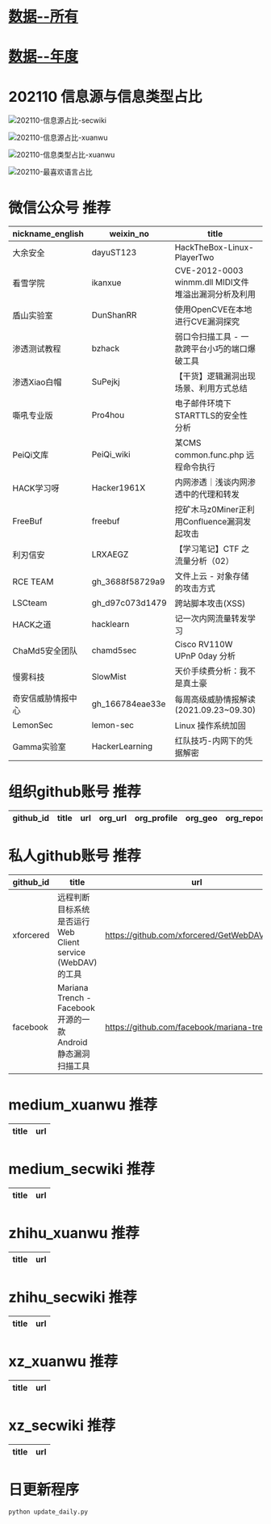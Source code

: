 # [数据--所有](README_20.md)
# [数据--年度](README_2021.md)
# 202110 信息源与信息类型占比
![202110-信息源占比-secwiki](data/img/domain/202110-信息源占比-secwiki.png)

![202110-信息源占比-xuanwu](data/img/domain/202110-信息源占比-xuanwu.png)



![202110-信息类型占比-xuanwu](data/img/tag/202110-信息类型占比-xuanwu.png)

![202110-最喜欢语言占比](data/img/language/202110-最喜欢语言占比.png)

# 微信公众号 推荐
| nickname_english | weixin_no | title | url| 
| --- | --- | --- | ---| 
| 大余安全 | dayuST123 | HackTheBox-Linux-PlayerTwo | https://mp.weixin.qq.com/s?__biz=Mzg3MDMxMTg3OQ==&mid=2247496802&idx=1&sn=935a9fc7833c4821ec02e90a1d9d36f9 | 4| 
| 看雪学院 | ikanxue | CVE-2012-0003 winmm.dll MIDI文件堆溢出漏洞分析及利用 | https://mp.weixin.qq.com/s?__biz=MjM5NTc2MDYxMw==&mid=2458395633&idx=2&sn=ccc919adad0ed6c58d8d0bff3e1331c2 | 1| 
| 盾山实验室 | DunShanRR | 使用OpenCVE在本地进行CVE漏洞探究 | https://mp.weixin.qq.com/s?__biz=MzkzMjIwMDY4Nw==&mid=2247485560&idx=1&sn=e596f5115249b49bc67974292d730ac6 | 2| 
| 渗透测试教程 | bzhack | 弱口令扫描工具 - 一款跨平台小巧的端口爆破工具 | https://mp.weixin.qq.com/s?__biz=MzI3OTIwNDkzNQ==&mid=2651836236&idx=1&sn=0e77acf89df93e60999cf8890f7acc8d | 1| 
| 渗透Xiao白帽 | SuPejkj | 【干货】逻辑漏洞出现场景、利用方式总结 | https://mp.weixin.qq.com/s?__biz=MzI1NTM4ODIxMw==&mid=2247489983&idx=1&sn=967e9d7968e240f9c99129fb4abe3b78 | 1| 
| 嘶吼专业版 | Pro4hou | 电子邮件环境下STARTTLS的安全性分析 | https://mp.weixin.qq.com/s?__biz=MzI0MDY1MDU4MQ==&mid=2247529822&idx=2&sn=22435b83fe8c12d88b51ed99a3e35e3b | 3| 
| PeiQi文库 | PeiQi_wiki | 某CMS common.func.php 远程命令执行 | https://mp.weixin.qq.com/s?__biz=Mzg3NDU2MTg0Ng==&mid=2247485903&idx=1&sn=1bb01b38ad8618520e51decdf1f8a79f | 1| 
| HACK学习呀 | Hacker1961X | 内网渗透｜浅谈内网渗透中的代理和转发 | https://mp.weixin.qq.com/s?__biz=MzI5MDU1NDk2MA==&mid=2247500279&idx=1&sn=47f4d59180ff25b1d3a00d9b083b7a8d | 2| 
| FreeBuf | freebuf | 挖矿木马z0Miner正利用Confluence漏洞发起攻击 | https://mp.weixin.qq.com/s?__biz=MjM5NjA0NjgyMA==&mid=2651139709&idx=2&sn=8283115691e60d9f3de458caee832c3f | 6| 
| 利刃信安 | LRXAEGZ | 【学习笔记】CTF 之 流量分析（02） | https://mp.weixin.qq.com/s?__biz=MzU1Mjk3MDY1OA==&mid=2247493266&idx=2&sn=653404f09f2d9b46affa8b4965db02e9 | 5| 
| RCE TEAM | gh_3688f58729a9 | 文件上云 - 对象存储的攻击方式 | https://mp.weixin.qq.com/s/eZ8OAO5ELgUNvVricIStGA | 1| 
| LSCteam | gh_d97c073d1479 | 跨站脚本攻击(XSS) | https://mp.weixin.qq.com/s?__biz=MzUyMjAyODU1NA==&mid=2247488572&idx=1&sn=dd096ba399b22811f5c1d8a2b772740c | 1| 
| HACK之道 | hacklearn | 记一次内网流量转发学习 | https://mp.weixin.qq.com/s?__biz=MzIwMzIyMjYzNA==&mid=2247495860&idx=1&sn=8486e6d314c794ffc99ee1dad60d6b47 | 1| 
| ChaMd5安全团队 | chamd5sec | Cisco RV110W UPnP 0day 分析 | https://mp.weixin.qq.com/s?__biz=MzIzMTc1MjExOQ==&mid=2247497081&idx=1&sn=8ac3dca8a10d4adf7fc37ea26ee14e75 | 1| 
| 慢雾科技 | SlowMist | 天价手续费分析：我不是真土豪 | https://mp.weixin.qq.com/s?__biz=MzU4ODQ3NTM2OA==&mid=2247492157&idx=1&sn=791e7d52dbb9704ceb22e809be388454&chksm=fdde9cbacaa915ac5ef8f3041c9fdcffb926aa7e3c0025a141fa8d20f1c5adde55f07e8d44ec&token=1743499466&lang=zh_CN#rd | 1| 
| 奇安信威胁情报中心 | gh_166784eae33e | 每周高级威胁情报解读(2021.09.23~09.30) | https://mp.weixin.qq.com/s?__biz=MzI2MDc2MDA4OA==&mid=2247496977&idx=1&sn=2d135ec5995de8ae5fcaa91420e5ddc6 | 1| 
| LemonSec | lemon-sec | Linux 操作系统加固 | https://mp.weixin.qq.com/s?__biz=MzUyMTA0MjQ4NA==&mid=2247516611&idx=1&sn=b037319ba4cfdf10e06a0cd609b1619a | 1| 
| Gamma实验室 | HackerLearning | 红队技巧-内网下的凭据解密 | https://mp.weixin.qq.com/s?__biz=Mzg2NjQ2NzU3Ng==&mid=2247488867&idx=1&sn=4376a5c36cb7da633fbf54009fd69aee | 1| 


# 组织github账号 推荐
| github_id | title | url | org_url | org_profile | org_geo | org_repositories | org_people | org_projects | repo_lang | repo_star | repo_forks| 
| --- | --- | --- | --- | --- | --- | --- | --- | --- | --- | --- | ---| 


# 私人github账号 推荐
| github_id | title | url | p_url | p_profile | p_loc | p_company | p_repositories | p_projects | p_stars | p_followers | p_following | repo_lang | repo_star | repo_forks | 
| --- | --- | --- | --- | --- | --- | --- | --- | --- | --- | --- | --- | --- | --- | ---| 
| xforcered | 远程判断目标系统是否运行 Web Client service (WebDAV) 的工具 | https://github.com/xforcered/GetWebDAVStatus | None | None | None | None | 0 | 0 | 0 | 0 | 0 | C#,Python,C,JavaScript | 0 | 0 | 1| 
| facebook | Mariana Trench - Facebook 开源的一款 Android 静态漏洞扫描工具 | https://github.com/facebook/mariana-trench/ | None | None | None | None | 0 | 0 | 0 | 0 | 0 | C,TypeScript,Java,Python,JavaScript,OCaml,C++,Objective-C,Jupyter,Ruby | 0 | 0 | 1| 


# medium_xuanwu 推荐
| title | url| 
| --- | ---| 


# medium_secwiki 推荐
| title | url| 
| --- | ---| 


# zhihu_xuanwu 推荐
| title | url| 
| --- | ---| 


# zhihu_secwiki 推荐
| title | url| 
| --- | ---| 


# xz_xuanwu 推荐
| title | url| 
| --- | ---| 


# xz_secwiki 推荐
| title | url| 
| --- | ---| 



# 日更新程序
`python update_daily.py`